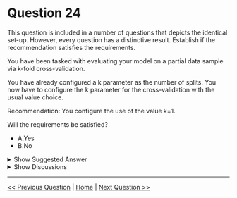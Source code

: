 # Question 24

This question is included in a number of questions that depicts the identical set-up. However, every question has a distinctive result. Establish if the recommendation satisfies the requirements.

You have been tasked with evaluating your model on a partial data sample via k-fold cross-validation.

You have already configured a k parameter as the number of splits. You now have to configure the k parameter for the cross-validation with the usual value choice.

Recommendation: You configure the use of the value k=1.

Will the requirements be satisfied?

* A.Yes
* B.No

<details>
  <summary>Show Suggested Answer</summary>

  <strong>B</strong><br>

</details>

<details>
  <summary>Show Discussions</summary>

<blockquote><p><strong>astralyt</strong> <code>(Sun 30 Jan 2022 10:07)</code> - <em>Upvotes: 9</em></p><p>k can be 5 or 10</p></blockquote>
<blockquote><p><strong>sim39</strong> <code>(Mon 07 Mar 2022 10:50)</code> - <em>Upvotes: 3</em></p><p>More specifically, k MUST be within: 1 &lt; k &lt;= N</p></blockquote>
<blockquote><p><strong>evangelist</strong> <code>(Wed 21 Aug 2024 11:40)</code> - <em>Upvotes: 2</em></p><p>The usual value choice for k in k-fold cross-validation typically ranges from 5 to 10, with k=10 being a common default. These values are chosen because they provide a good balance between training on enough data points and having a sufficient number of iterations to get a reliable estimate of the model&#x27;s performance.</p></blockquote>
<blockquote><p><strong>james2033</strong> <code>(Fri 19 Apr 2024 07:57)</code> - <em>Upvotes: 1</em></p><p>Default value k = 10.</p></blockquote>
<blockquote><p><strong>pratham1612</strong> <code>(Thu 14 Dec 2023 05:59)</code> - <em>Upvotes: 1</em></p><p>No is correct</p></blockquote>
<blockquote><p><strong>Peeking</strong> <code>(Sun 16 Jul 2023 03:24)</code> - <em>Upvotes: 2</em></p><p>&#x27;Usual k&#x27; = 5 or 10.</p></blockquote>

</details>

---

[<< Previous Question](question_23.md) | [Home](/index.md) | [Next Question >>](question_25.md)
